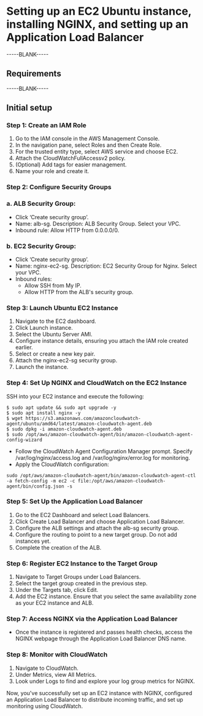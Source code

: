# Setting up an EC2 Ubuntu instance, installing NGINX, and setting up an Application Load Balancer

-----BLANK-----

## Requirements

-----BLANK-----

## Initial setup

### Step 1: Create an IAM Role

1. Go to the IAM console in the AWS Management Console.
2. In the navigation pane, select Roles and then Create Role.
3. For the trusted entity type, select AWS service and choose EC2.
4. Attach the CloudWatchFullAccessv2 policy.
5. (Optional) Add tags for easier management.
6. Name your role and create it.

### Step 2: Configure Security Groups

### a. ALB Security Group:

- Click ‘Create security group’.
- Name: alb-sg. Description: ALB Security Group. Select your VPC.
- Inbound rule: Allow HTTP from 0.0.0.0/0.

### b. EC2 Security Group:

- Click ‘Create security group’.
- Name: nginx-ec2-sg. Description: EC2 Security Group for Nginx. Select your VPC.
- Inbound rules:
	- Allow SSH from My IP.
	- Allow HTTP from the ALB's security group.

### Step 3: Launch Ubuntu EC2 Instance

1. Navigate to the EC2 dashboard.
2. Click Launch instance.
3. Select the Ubuntu Server AMI.
4. Configure instance details, ensuring you attach the IAM role created earlier.
5. Select or create a new key pair.
6. Attach the nginx-ec2-sg security group.
7. Launch the instance.

### Step 4: Set Up NGINX and CloudWatch on the EC2 Instance

SSH into your EC2 instance and execute the following:

```console
$ sudo apt update && sudo apt upgrade -y
$ sudo apt install nginx -y
$ wget https://s3.amazonaws.com/amazoncloudwatch-agent/ubuntu/amd64/latest/amazon-cloudwatch-agent.deb
$ sudo dpkg -i amazon-cloudwatch-agent.deb 
$ sudo /opt/aws/amazon-cloudwatch-agent/bin/amazon-cloudwatch-agent-config-wizard
```

- Follow the CloudWatch Agent Configuration Manager prompt. Specify /var/log/nginx/access.log and /var/log/nginx/error.log for monitoring.
- Apply the CloudWatch configuration:

```console
sudo /opt/aws/amazon-cloudwatch-agent/bin/amazon-cloudwatch-agent-ctl -a fetch-config -m ec2 -c file:/opt/aws/amazon-cloudwatch-agent/bin/config.json -s
```

### Step 5: Set Up the Application Load Balancer

1. Go to the EC2 Dashboard and select Load Balancers.
2. Click Create Load Balancer and choose Application Load Balancer.
3. Configure the ALB settings and attach the alb-sg security group.
4. Configure the routing to point to a new target group. Do not add instances yet.
5. Complete the creation of the ALB.

### Step 6: Register EC2 Instance to the Target Group
1. Navigate to Target Groups under Load Balancers.
2. Select the target group created in the previous step.
3. Under the Targets tab, click Edit.
4. Add the EC2 instance. Ensure that you select the same availability zone as your EC2 instance and ALB.

### Step 7: Access NGINX via the Application Load Balancer

- Once the instance is registered and passes health checks, access the NGINX webpage through the Application Load Balancer DNS name.

### Step 8: Monitor with CloudWatch

1. Navigate to CloudWatch.
2. Under Metrics, view All Metrics.
3. Look under Logs to find and explore your log group metrics for NGINX.

Now, you've successfully set up an EC2 instance with NGINX, configured an Application Load Balancer to distribute incoming traffic, and set up monitoring using CloudWatch.
